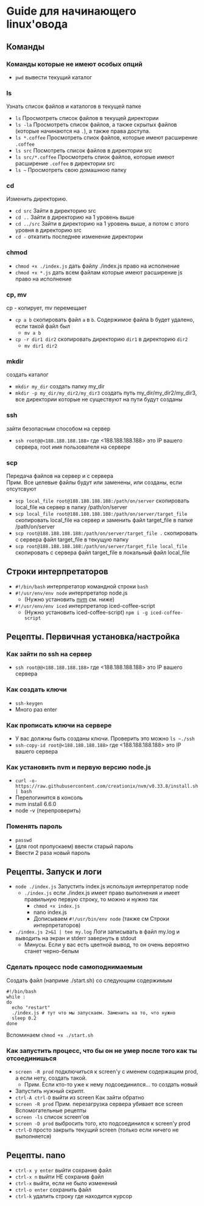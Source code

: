 # Guide для начинающего linux'овода

## Команды
### Команды которые не имеют особых опций
  * `pwd` вывести текущий каталог
### ls
Узнать список файлов и каталогов в текущей папке
  * `ls` Просмотреть список файлов в текущей директории
  * `ls -la` Просмотреть список файлов, а также скрытых файлов (которые начинаются на `.`), а также права доступа.
  * `ls *.coffee` Просмотреть спиок файлов, которые имеют расширение `.coffee`
  * `ls src` Посмотреть список файлов в директории src
  * `ls src/*.coffee` Просмотреть спиок файлов, которые имеют расширение `.coffee` в директории src
  * `ls ~` Просмотреть свою домашнюю папку
### cd
Изменить директорию.
  * `cd src` Зайти в директорию src
  * `cd ..` Зайти в директорию на 1 уровень выше
  * `cd ../src` Зайти в директорию на 1 уровень выше, а потом с этого уровня в директорию src
  * `cd -` откатить последнее изменение директории
### chmod
  * `chmod +x ./index.js` дать файлу ./index.js право на исполнение
  * `chmod +x *.js` дать всем файлам которые имеют расширение js право на исполнение
### cp, mv
cp - копирует, mv перемещает
  * `cp a b` скопировать файл `a` в `b`. Содержимое файла b будет удалено, если такой файл был
    * `mv a b`
  * `cp -r dir1 dir2` скопировать директорию `dir1` в директорию `dir2`
    * `mv dir1 dir2`
### mkdir
создать каталог
  * `mkdir my_dir` создать папку my_dir
  * `mkdir -p my_dir/my_dir2/my_dir3` создать путь my_dir/my_dir2/my_dir3, все директории которые не существуют на пути будут созданы

### ssh
зайти безопасным способом на сервер
  * `ssh root@@<188.188.188.188>` где <188.188.188.188> это IP вашего сервера, root имя пользователя на сервере

### scp
Передача файлов на сервер и с сервера\
Прим. Все целевые файлы будут или заменены, или созданы, если отсутсвуют
  * `scp local_file root@188.188.188.188:/path/on/server` скопировать local_file на сервер в папку /path/on/server
  * `scp local_file root@188.188.188.188:/path/on/server/target_file` скопировать local_file на сервер и заменить файл target_file в папке /path/on/server
  * `scp root@188.188.188.188:/path/on/server/target_file .` скопировать с сервера файл target_file в текущую папку
  * `scp root@188.188.188.188:/path/on/server/target_file local_file` скопировать с сервера файл target_file в локальный файл local_file 

## Строки интерпретаторов
  * `#!/bin/bash` интерпретатор командной строки `bash`
  * `#!/usr/env/env node` интерпретатор node.js
    * (Нужно установить [nvm](https://github.com/creationix/nvm) см. ниже)
  * `#!/usr/env/env iced` интерпретатор iced-coffee-script
    * (Нужно установить iced-coffee-script) `npm i -g iced-coffee-script`

## Рецепты. Первичная установка/настройка

### Как зайти по ssh на сервер
  * `ssh root@@<188.188.188.188>` где <188.188.188.188> это IP вашего сервера

### Как создать ключи
  * `ssh-keygen`
  * Много раз enter

### Как прописать ключи на сервере

  * У вас должны быть созданы ключи. Проверить это можно `ls ~./ssh`
  * `ssh-copy-id root@<188.188.188.188>` где <188.188.188.188> это IP вашего сервера

### Как установить nvm и первую версию node.js
  * `curl -o- https://raw.githubusercontent.com/creationix/nvm/v0.33.8/install.sh | bash`
  * Перелогинится в консоль
  * nvm install 6.6.0
  * node -v (перепроверить)

### Поменять пароль
  * `passwd`
  * (для root пропускаем) ввести старый пароль
  * Ввести 2 раза новый пароль

## Рецепты. Запуск и логи

  * `node ./index.js` Запустить index.js используя интерпретатор node
    * `./index.js` если ./index.js имеет право выполнения и имеет правильную первую строку, то можно и нужно так
      * `chmod +x index.js`
      * nano index.js
      * Дописываем `#!/usr/bin/env node` (также см Строки интерпретаторов)
  * `./index.js 2>&1 | tee my.log` Логи записывать в файл my.log и выводить на экран и stderr завернуть в stdout
    * Минусы. Если у вас есть цветной вывод, то он очень вероятно станет черно-белым

### Сделать процесс node самоподнимаемым
Создать файл (наприме ./start.sh) со следующим содержимым

    #!/bin/bash
    while :
    do
      echo "restart"
      ./index.js # тут что мы запускаем. Заменить на то, что нужно
      sleep 0.2
    done
  
Вспоминаем `chmod +x ./start.sh`

### Как запустить процесс, что бы он не умер после того как ты отсоединишься

  * `screen -R prod` подключиться к screen'у с именем содержащим prod, а если нету, создать такой.
    * Прим. Если кто-то уже к нему подсоединился... то создать новый
  * Запустить нужный скрипт.
  * `ctrl-A ctrl-D` выйти из screen
Как зайти обратно
  * `screen -R prod`
Прим. перезагрузка сервера убивает все screen
Вспомогательные рецепты
  * `screen -ls` список screen'ов
  * `screen -D prod` выбросить того, кто подсоединился к screen'у prod
  * `ctrl-D` просто закрыть текущий screen (только если ничего не выполняется)

## Рецепты. nano
  * `ctrl-x y enter` выйти сохранив файл
  * `ctrl-x n` выйти НЕ сохранив файл
  * `ctrl-x` выйти, если не было изменений
  * `ctrl-o enter` сохранить файл
  * `ctrl-k` удалить строку где находится курсор
